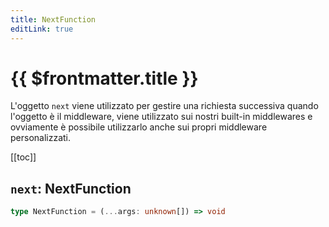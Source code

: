 ```yaml
---
title: NextFunction
editLink: true
---
```


# {{ $frontmatter.title }}

L'oggetto `next` viene utilizzato per gestire una richiesta successiva quando l'oggetto è il middleware, viene utilizzato sui nostri built-in middlewares e ovviamente è possibile utilizzarlo anche sui propri middleware personalizzati.

[[toc]]

## `next`: NextFunction

```typescript
type NextFunction = (...args: unknown[]) => void
```